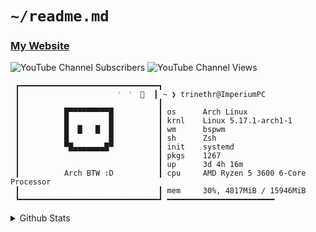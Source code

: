 # `~/readme.md`
### [My Website](https://brin-is-a.dev)
![YouTube Channel Subscribers](https://img.shields.io/youtube/channel/subscribers/UC_LkUD6Q9O97llYqGFpjhPQ?label=Youtube%20Subscribers&style=for-the-badge&color=DDB6F2&logoColor=D9E0EE&labelColor=302D41)
![YouTube Channel Views](https://img.shields.io/youtube/channel/views/UC_LkUD6Q9O97llYqGFpjhPQ?label=Channel%20Views&style=for-the-badge&color=DDB6F2&logoColor=D9E0EE&labelColor=302D41)

```
 ┏━━━━━━━━━━━━━━━━━━━━━━━━━━━━━━━┓
 ┃                      ﱣ  ﱣ    ┃ ~ ❯ trinethr@ImperiumPC
 ┃                               ┃
 ┃          █▀▀▀▀▀▀▀▀▀█          ┃ os      Arch Linux
 ┃          █         █          ┃ krnl    Linux 5.17.1-arch1-1
 ┃          █  █   █  █          ┃ wm      bspwm
 ┃          █         █          ┃ sh      Zsh
 ┃          ▀█▄▄▄▄▄▄▄█▀          ┃ init    systemd
 ┃                               ┃ pkgs    1267
 ┃                               ┃ up      3d 4h 16m
 ┃          Arch BTW :D          ┃ cpu     AMD Ryzen 5 3600 6-Core Processor
 ┃                               ┃ mem     30%, 4817MiB / 15946MiB
 ┗━━━━━━━━━━━━━━━━━━━━━━━━━━━━━━━┛ ━━━━━━━━━━━━━━━━━━━━━━━━
```
<details>
<summary>Github Stats</summary>
<img src="https://github-readme-stats.vercel.app/api?username=xXTgamerXx&title_color=96CDFB&icon_color=DDB6F2&&text_color=D9E0EE&bg_color=302D41&hide_border=true&border_radius=0">
<br>
<img src="https://github-readme-stats.vercel.app/api/top-langs/?username=xXTgamerXx&layout=compact&title_color=96CDFB&icon_color=DDB6F2&text_color=D9E0EE&bg_color=302D41&hide_border=true&border_radius=0">
</details>

